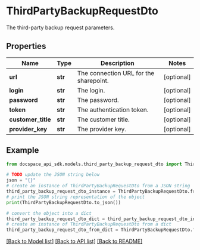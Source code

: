 # ThirdPartyBackupRequestDto
The third-party backup request parameters.

## Properties

Name | Type | Description | Notes
------------ | ------------- | ------------- | -------------
**url** | **str** | The connection URL for the sharepoint. | [optional] 
**login** | **str** | The login. | [optional] 
**password** | **str** | The password. | [optional] 
**token** | **str** | The authentication token. | [optional] 
**customer_title** | **str** | The customer title. | [optional] 
**provider_key** | **str** | The provider key. | [optional] 

## Example

```python
from docspace_api_sdk.models.third_party_backup_request_dto import ThirdPartyBackupRequestDto

# TODO update the JSON string below
json = "{}"
# create an instance of ThirdPartyBackupRequestDto from a JSON string
third_party_backup_request_dto_instance = ThirdPartyBackupRequestDto.from_json(json)
# print the JSON string representation of the object
print(ThirdPartyBackupRequestDto.to_json())

# convert the object into a dict
third_party_backup_request_dto_dict = third_party_backup_request_dto_instance.to_dict()
# create an instance of ThirdPartyBackupRequestDto from a dict
third_party_backup_request_dto_from_dict = ThirdPartyBackupRequestDto.from_dict(third_party_backup_request_dto_dict)
```
[[Back to Model list]](../README.md#documentation-for-models) [[Back to API list]](../README.md#documentation-for-api-endpoints) [[Back to README]](../README.md)


